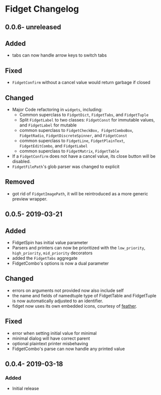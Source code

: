 # Fidget Changelog
## 0.0.6- unreleased
## Added
* tabs can now handle arrow keys to switch tabs
## Fixed
* `FidgetConfirm` without a cancel value would return garbage if closed
## Changed
* Major Code refactoring in `widgets`, including:
    * Common superclass to `FidgetDict`, `FidgetTabs`, and `FidgetTuple`
    * Split `FidgetLabel` to two classes: `FidgetConst` for immutable values, and `FidgetLabel` for mutable
    * common superclass to `FidgetCheckBox, FidgetComboBox`, `FidgetRadio`, `FidgetDiscreteSpinner`, and `FidgetConst`
    * common superclass to `FidgetLine`, `FidgetPlainText`, `FidgetEditCombo`, and `FidgetLabel`
    * common superclass to `FidgetMatrix`, `FidgetTable`
* If a `FidgetConfirm` does not have a cancel value, its close button will be disabled.
* `FidgetFilePath`'s glob parser was changed to explicit
## Removed
* got rid of `FidgetImagePath`, it will be reintroduced as a more generic preview wrapper.

## 0.0.5- 2019-03-21
## Added
* FidgetSpin has initial value parameter
* Parsers and printers can now be prioritized with the `low_priority`, `high_priority`, `mid_priority` decorators
* added the `FidgetTabs` aggregate
* FidgetCombo's options is now a dual parameter
## Changed
* errors on arguments not provided now also include self
* the name and fields of namedtuple type of FidgetTable and FidgetTuple is now automatically adjusted to an identifier.
* fidget now uses its own embedded icons, courtesy of [feather](https://feathericons.com/).
## Fixed
* error when setting initial value for minimal
* minimal dialog will have correct parent
* optional plaintext printer misbehaving
* FidgetCombo's parse can now handle any printed value
## 0.0.4- 2019-03-18
### Added
* Initial release